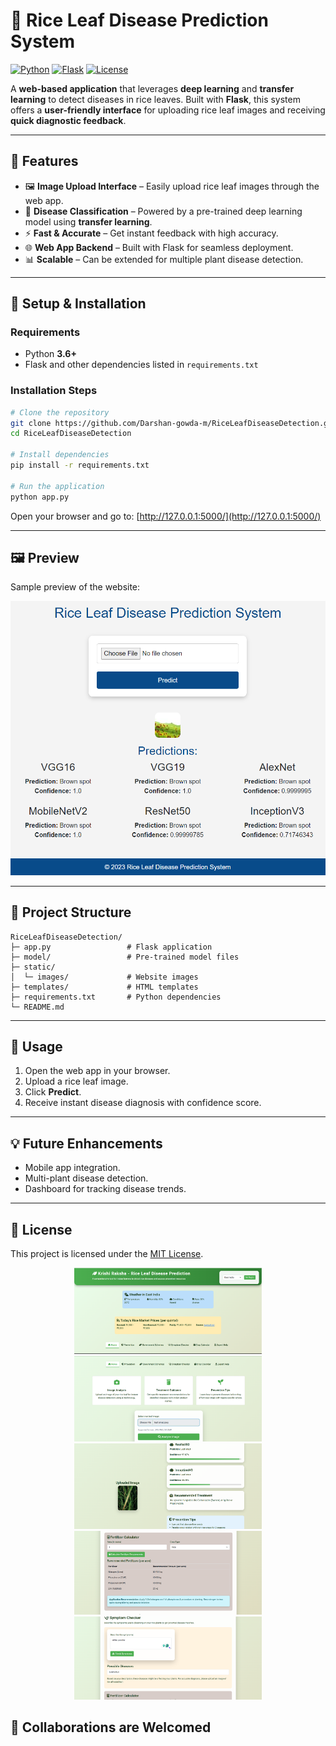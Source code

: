 # 🍚 Rice Leaf Disease Prediction System

[![Python](https://img.shields.io/badge/Python-3.6%2B-blue)](https://www.python.org/) [![Flask](https://img.shields.io/badge/Flask-Web%20Framework-green)](https://flask.palletsprojects.com/) [![License](https://img.shields.io/badge/License-MIT-yellow)](LICENSE)

A **web-based application** that leverages **deep learning** and **transfer learning** to detect diseases in rice leaves. Built with **Flask**, this system offers a **user-friendly interface** for uploading rice leaf images and receiving **quick diagnostic feedback**.

---

## 🌟 Features

- 🖼️ **Image Upload Interface** – Easily upload rice leaf images through the web app.
- 🧠 **Disease Classification** – Powered by a pre-trained deep learning model using **transfer learning**.
- ⚡ **Fast & Accurate** – Get instant feedback with high accuracy.
- 🌐 **Web App Backend** – Built with Flask for seamless deployment.
- 📊 **Scalable** – Can be extended for multiple plant disease detection.

---

## 🚀 Setup & Installation

### Requirements

- Python **3.6+**
- Flask and other dependencies listed in `requirements.txt`

### Installation Steps

```bash
# Clone the repository
git clone https://github.com/Darshan-gowda-m/RiceLeafDiseaseDetection.git
cd RiceLeafDiseaseDetection

# Install dependencies
pip install -r requirements.txt

# Run the application
python app.py
```

Open your browser and go to: [http://127.0.0.1:5000/](http://127.0.0.1:5000/)

---

## 🖼️ Preview

Sample preview of the website:

<div align="center">
  <img src="static/images/website_preview.png" alt="Website Preview" width="600"/>
</div>

---

## 📂 Project Structure

```
RiceLeafDiseaseDetection/
├─ app.py                 # Flask application
├─ model/                 # Pre-trained model files
├─ static/
│  └─ images/             # Website images
├─ templates/             # HTML templates
├─ requirements.txt       # Python dependencies
└─ README.md
```

---

## 📝 Usage

1. Open the web app in your browser.
2. Upload a rice leaf image.
3. Click **Predict**.
4. Receive instant disease diagnosis with confidence score.

---

## 💡 Future Enhancements

- Mobile app integration.
- Multi-plant disease detection.
- Dashboard for tracking disease trends.

---

## 📄 License

This project is licensed under the [MIT License](LICENSE).

<div align="center">
  <img src="static/webimages/i1.png" width="300" alt="Preview 1"/>
  <img src="static/webimages/i2.png" width="300" alt="Preview 2"/>
  <img src="static/webimages/i3.png" width="300" alt="Preview 3"/>
  <img src="static/webimages/i4.png" width="300" alt="Preview 4"/>
  <img src="static/webimages/i5.png" width="300" alt="Preview 5"/>
</div>

## 🤝 Collaborations are Welcomed
